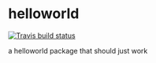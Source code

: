 # helloworld

[![Travis build status](https://travis-ci.org/koaning/helloworld.svg?branch=master)](https://travis-ci.org/koaning/helloworld)

a helloworld package that should just work
